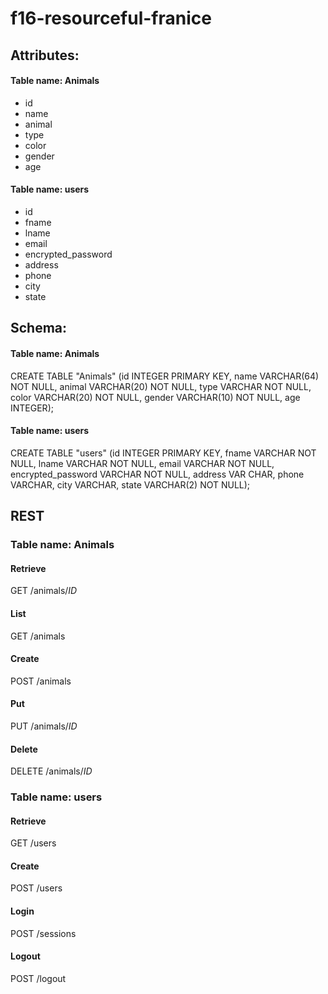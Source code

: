# f16-resourceful-franice
## Attributes:
#### Table name: Animals
* id
* name
* animal
* type
* color
* gender
* age

#### Table name: users
* id
* fname
* lname
* email
* encrypted_password
* address
* phone
* city
* state

## Schema:
#### Table name: Animals
CREATE TABLE "Animals" (id INTEGER PRIMARY KEY, name VARCHAR(64) NOT NULL,
animal VARCHAR(20) NOT NULL,
type VARCHAR NOT NULL,
color VARCHAR(20) NOT NULL,
gender VARCHAR(10) NOT NULL,
age INTEGER);

#### Table name: users
CREATE TABLE "users" (id INTEGER PRIMARY KEY,
fname VARCHAR NOT NULL,
lname VARCHAR NOT NULL,
email VARCHAR NOT NULL,
encrypted_password VARCHAR NOT NULL,
address VAR CHAR,
phone VARCHAR,
city VARCHAR,
state VARCHAR(2) NOT NULL);

## REST
### Table name: Animals
#### Retrieve
GET /animals/*ID*
#### List
GET /animals
#### Create
POST /animals
#### Put
PUT /animals/*ID*
#### Delete
DELETE /animals/*ID*

### Table name: users
#### Retrieve
GET /users
#### Create
POST /users
#### Login
POST /sessions
#### Logout
POST /logout
